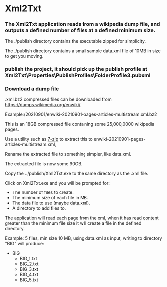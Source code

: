 # Xml2Txt

###  The Xml2Txt application reads from a wikipedia dump file, and outputs a defined number of files at a defined minimum size.

The ./publish directory contains the executable zipped for simplicity.

The ./publish directory contains a small sample data.xml file of 10MB in size to get you moving.

### publish the project, it should pick up the publish profile at Xml2Txt\Properties\PublishProfiles\FolderProfile3.pubxml

###  Download a dump file 
.xml.bz2 compressed files can be downloaded from https://dumps.wikimedia.org/enwiki/

Example:/20210901/enwiki-20210901-pages-articles-multistream.xml.bz2

This is an 18GB compressed file containing  some 25,000,0000 wikipedia pages.

Use a utility such as [7-zip](https://www.7-zip.org/download.html) to extract this to enwiki-20210901-pages-articles-multistream.xml,

Rename the extracted file to something simpler, like data.xml.

The extracted file is now some 90GB.

Copy the ../publish/Xml2Txt.exe to the same directory as the .xml file.

Click on Xml2Txt.exe and you will be prompted for:
- The number of files to create.
- The minimum size of each file in MB.
- The data file to use (maybe data.xml).
- A directory to add files to.

The application will read each page from the xml, when it has read content greater than the minimum file size it will create a file in the defined directory.

Example:
5 files, min size 10 MB, using data.xml as input, writing to directory "BIG" will produce:
- BIG
	- BIG_1.txt
	- BIG_2.txt
	- BIG_3.txt
	- BIG_4.txt
	- BIG_5.txt

